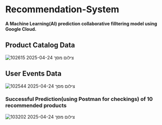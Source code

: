 # Recommendation-System

**A Machine Learning(AI) prediction collaborative filltering model using Google Cloud.**  


## Product Catalog Data
 ![צילום מסך 2025-04-24 102615](https://github.com/user-attachments/assets/6e06ea4c-bfc4-4bea-a896-94a300bf02b4)
## User Events Data
![צילום מסך 2025-04-24 102544](https://github.com/user-attachments/assets/e721d778-747b-4685-9ec5-d799a9ee2544)
### Successful Prediction(using Postman for checkings) of 10 recommended products

![צילום מסך 2025-04-24 103202](https://github.com/user-attachments/assets/54ea48d2-31fe-4281-baa1-53c852b5e984)




